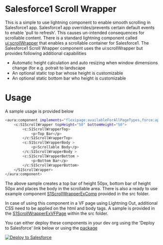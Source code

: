 # Salesforce1 Scroll Wrapper

This is a simple to use lightning component to enable smooth scrolling in Salesforce1 app. Salesforce1 app overrides/prevents certain default events to enable 'pull to refresh'. This causes un-intended consequences for scrollable content. There is a standard lightning component called [ui:scrollWrapper] that enables a scrollable container for Salesforce1. The Salesforce1 Scroll Wrapper component uses the ui:scrollWrapper but provides following additional capabilities

* Automatic height calculation and auto resizing when window dimensions change (for e.g. potrait to landscape
* An optional static top bar whose height is customizable
* An optional static bottom bar who height is customizable

# Usage
A sample usage is provided below
```sh
<aura:component implements="flexipage:availableForAllPageTypes,force:appHostable">
    <c:S1ScrollWrapper topHeight="50" bottomHeight="50">
        <c:S1ScrollWrapperTop>
            <p>Top Bar</p>
        </c:S1ScrollWrapperTop>
        <c:S1ScrollWrapperBody >
            <p>Scrollable Body</p>
        </c:S1ScrollWrapperBody >
        <c:S1ScrollWrapperBottom >
            <p>Bottom Bar</p>
        </c:S1ScrollWrapperBottom>
    </S1ScrollWrapper>
</aura:component>
```
The above sample creates a top bar of height 50px, bottom bar of height 50px and places the body in the scrollable area. There is also a ready to use example component [S1ScrollWrapperExComp] provided in the src folder.

In case of using this component in a VF page using Lightning Out, additional CSS need to be applied on the html and body tags. A sample is provided in the [S1ScrollWrapperExVFPage] within the src folder.

You can either deploy these components in your dev org using the 'Deploy to Salesforce' link below or using the [package]

<a href="https://githubsfdeploy.herokuapp.com?">
  <img alt="Deploy to Salesforce"
       src="https://raw.githubusercontent.com/afawcett/githubsfdeploy/master/deploy.png">
</a>

[ui:scrollWrapper]: <https://developer.salesforce.com/docs/atlas.en-us.lightning.meta/lightning/aura_compref_ui_scrollerWrapper.htm>
[S1ScrollWrapperExComp]: <https://github.com/kumarrk21/S1ScrollWrapper/tree/master/src/aura/S1ScrollWrapperExComp>
[S1ScrollWrapperExVFPage]: <https://github.com/kumarrk21/S1ScrollWrapper/blob/master/src/pages/S1ScrollWrapperExVFPage.page>
[package]: <https://login.salesforce.com/packaging/installPackage.apexp?p0=04t1a00000024U6>